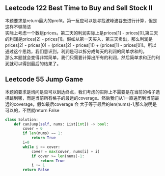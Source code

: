 ## Leetcode 122 Best Time to Buy and Sell Stock II

本题要求是return最大的profit。第一反应可以是寻找波峰波谷去进行计算，但是这样不够简洁<br>
实际上考虑一个数组prices。第二天的利润实际上是prices[1] - prices[0],第三天的利润是prices[2] - prices[1]。假如从第一天买入，第三天卖出，那么利润是prices[2] - prices[0] = (prices[2] - prices[1]) + (prices[1] - prices[0])。所以通过这个思路，我们意识到，利润是可以拆分成每天的利润的简单求和的。<br>
那么本题就会变得非常简单，我们只需要计算出所有的利润，然后简单求和正的利润就可以得到最后的结果了。

## Leetcode 55 Jump Game

本题的要求是询问是否可以到达终点，我们考虑的实际上不需要是在当前的格子选择跳到哪，而是当前所有格子的最远的coverage。然后我们从1一直遍历到当前最远的coverage，假如最后coverage 会 大于等于最后的len(nums)-1,那么说明是可以的，不然就return False

```python
class Solution:
    def canJump(self, nums: List[int]) -> bool:
        cover = 0
        if len(nums) == 1:
            return True
        i=0
        while i <= cover:
            cover = max(cover, nums[i] + i)
            if cover >= len(nums)-1:
                return True
            i += 1
        return False
```
